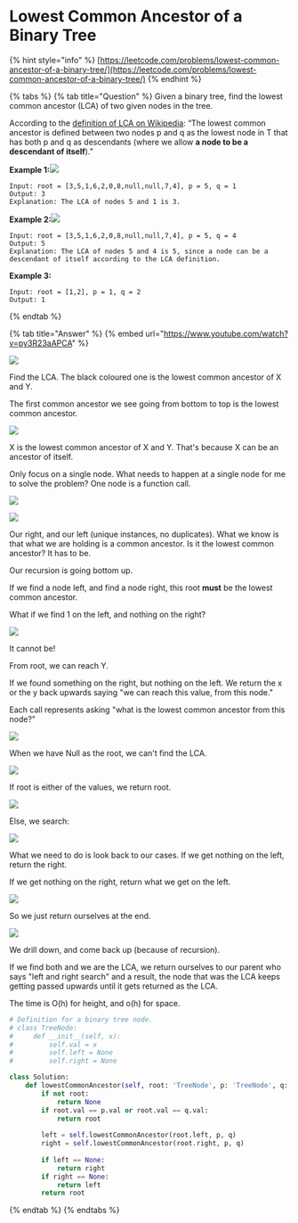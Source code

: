 # Lowest Common Ancestor of a Binary Tree

{% hint style="info" %}
[https://leetcode.com/problems/lowest-common-ancestor-of-a-binary-tree/](https://leetcode.com/problems/lowest-common-ancestor-of-a-binary-tree/)
{% endhint %}

{% tabs %}
{% tab title="Question" %}
Given a binary tree, find the lowest common ancestor \(LCA\) of two given nodes in the tree.

According to the [definition of LCA on Wikipedia](https://en.wikipedia.org/wiki/Lowest_common_ancestor): “The lowest common ancestor is defined between two nodes p and q as the lowest node in T that has both p and q as descendants \(where we allow **a node to be a descendant of itself**\).”

**Example 1:**![](https://assets.leetcode.com/uploads/2018/12/14/binarytree.png)

```text
Input: root = [3,5,1,6,2,0,8,null,null,7,4], p = 5, q = 1
Output: 3
Explanation: The LCA of nodes 5 and 1 is 3.
```

**Example 2:**![](https://assets.leetcode.com/uploads/2018/12/14/binarytree.png)

```text
Input: root = [3,5,1,6,2,0,8,null,null,7,4], p = 5, q = 4
Output: 5
Explanation: The LCA of nodes 5 and 4 is 5, since a node can be a descendant of itself according to the LCA definition.
```

**Example 3:**

```text
Input: root = [1,2], p = 1, q = 2
Output: 1
```
{% endtab %}

{% tab title="Answer" %}
{% embed url="https://www.youtube.com/watch?v=py3R23aAPCA" %}

![](../../.gitbook/assets/image%20%2867%29.png)

Find the LCA. The black coloured one is the lowest common ancestor of X and Y.

The first common ancestor we see going from bottom to top is the lowest common ancestor.

![](../../.gitbook/assets/image%20%2860%29.png)

X is the lowest common ancestor of X and Y. That's because X can be an ancestor of itself.

Only focus on a single node. What needs to happen at a single node for me to solve the problem? One node is a function call.

![](../../.gitbook/assets/image%20%2864%29.png)

![](../../.gitbook/assets/image%20%2859%29.png)

Our right, and our left \(unique instances, no duplicates\). What we know is that what we are holding is a common ancestor. Is it the lowest common ancestor? It has to be.

Our recursion is going bottom up.

If we find a node left, and find a node right, this root **must** be the lowest common ancestor.

What if we find 1 on the left, and nothing on the right?

![](../../.gitbook/assets/image%20%2856%29.png)

It cannot be! 

From root, we can reach Y. 

If we found something on the right, but nothing on the left. We return the x or the y back upwards saying "we can reach this value, from this node."

Each call represents asking "what is the lowest common ancestor from this node?"

![](../../.gitbook/assets/image%20%2868%29.png)

When we have Null as the root, we can't find the LCA.

![](../../.gitbook/assets/image%20%2862%29.png)

If root is either of the values, we return root.

![](../../.gitbook/assets/image%20%2861%29.png)

Else, we search:

![](../../.gitbook/assets/image%20%2863%29.png)

What we need to do is look back to our cases. If we get nothing on the left, return the right.

If we get nothing on the right, return what we get on the left.

![](../../.gitbook/assets/image%20%2855%29.png)

So we just return ourselves at the end.

![](../../.gitbook/assets/image%20%2857%29.png)

We drill down, and come back up \(because of recursion\).

If we find both and we are the LCA, we return ourselves to our parent who says "left and right search" and a result, the node that was the LCA keeps getting passed upwards until it gets returned as the LCA.

The time is O\(h\) for height, and o\(h\) for space.

```python
# Definition for a binary tree node.
# class TreeNode:
#     def __init__(self, x):
#         self.val = x
#         self.left = None
#         self.right = None

class Solution:
    def lowestCommonAncestor(self, root: 'TreeNode', p: 'TreeNode', q: 'TreeNode') -> 'TreeNode':
        if not root:
            return None
        if root.val == p.val or root.val == q.val:
            return root
        
        left = self.lowestCommonAncestor(root.left, p, q)
        right = self.lowestCommonAncestor(root.right, p, q)
        
        if left == None:
            return right
        if right == None:
            return left
        return root
```
{% endtab %}
{% endtabs %}




